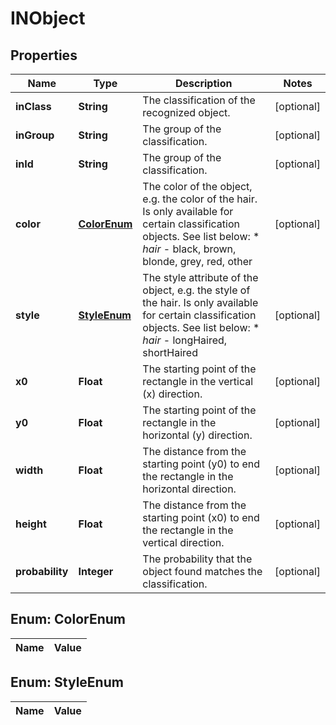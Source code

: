 

# INObject

## Properties

Name | Type | Description | Notes
------------ | ------------- | ------------- | -------------
**inClass** | **String** | The classification of the recognized object. |  [optional]
**inGroup** | **String** | The group of the classification. |  [optional]
**inId** | **String** | The group of the classification. |  [optional]
**color** | [**ColorEnum**](#ColorEnum) | The color of the object, e.g. the color of the hair. Is only available for certain classification objects. See list below:  * _hair_ - black, brown, blonde, grey, red, other |  [optional]
**style** | [**StyleEnum**](#StyleEnum) | The style attribute of the object, e.g. the style of the hair. Is only available for certain classification objects. See list below:  * _hair_ - longHaired, shortHaired |  [optional]
**x0** | **Float** | The starting point of the rectangle in the vertical (x) direction. |  [optional]
**y0** | **Float** | The starting point of the rectangle in the horizontal (y) direction. |  [optional]
**width** | **Float** | The distance from the starting point (y0) to end the rectangle in the horizontal direction. |  [optional]
**height** | **Float** | The distance from the starting point (x0) to end the rectangle in the vertical direction. |  [optional]
**probability** | **Integer** | The probability that the object found matches the classification. |  [optional]


## Enum: ColorEnum

Name | Value
---- | -----


## Enum: StyleEnum

Name | Value
---- | -----





